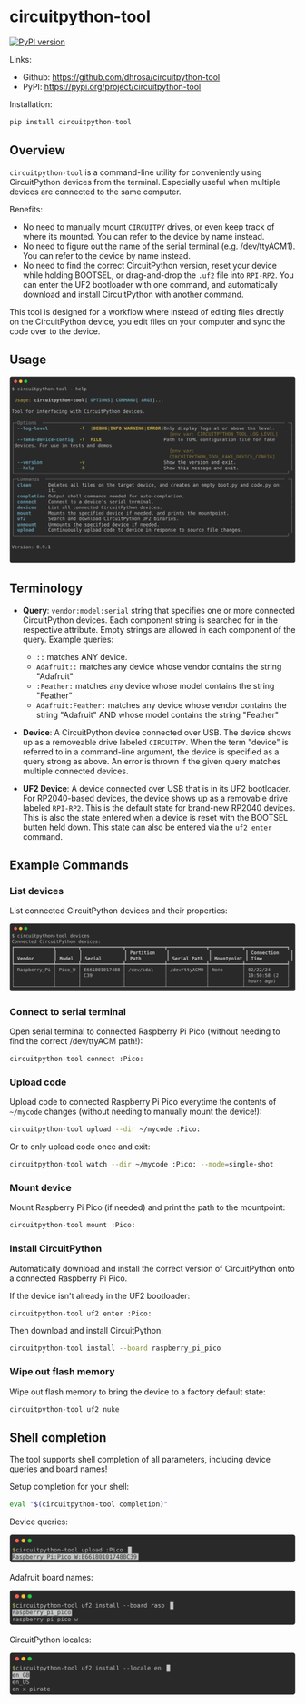 # circuitpython-tool

[![PyPI version](https://badge.fury.io/py/circuitpython-tool.svg)](https://badge.fury.io/py/circuitpython-tool)

Links:
- Github: https://github.com/dhrosa/circuitpython-tool
- PyPI: https://pypi.org/project/circuitpython-tool

Installation:

```sh
pip install circuitpython-tool
```

## Overview

`circuitpython-tool` is a command-line utility for conveniently using
CircuitPython devices from the terminal. Especially useful
when multiple devices are connected to the same computer.

Benefits:
- No need to manually mount `CIRCUITPY` drives, or even keep track of where its mounted. You can refer to the device by name instead.
- No need to figure out the name of the serial terminal (e.g. /dev/ttyACM1). You can refer to the device by name instead.
- No need to find the correct CircuitPython version, reset your device while holding BOOTSEL, or drag-and-drop the `.uf2` file into `RPI-RP2`. You can enter the UF2 bootloader with one command, and automatically download and install CircuitPython with another command.

This tool is designed for a workflow where instead of editing files directly on
the CircuitPython device, you edit files on your computer and sync the code over
to the device.

## Usage

![`circuitpython-tool --help`](images/usage.svg)

## Terminology

- **Query**: `vendor:model:serial` string that specifies one or more connected CircuitPython devices. Each component string is searched for in the respective attribute. Empty strings are allowed in each component of the query. Example queries:
  - `::` matches ANY device.
  - `Adafruit::` matches any device whose vendor contains the string "Adafruit"
  - `:Feather:` matches any device whose model contains the string "Feather"
  - `Adafruit:Feather:` matches any device whose vendor contains the string "Adafruit" AND whose model contains the string "Feather"
  
- **Device**: A CircuitPython device connected over USB. The device shows up as
  a removeable drive labeled `CIRCUITPY`. When the term "device" is referred to
  in a command-line argument, the device is specified as a query strong as
  above. An error is thrown if the given query matches multiple connected
  devices.
  
- **UF2 Device**: A device connected over USB that is in its UF2 bootloader. For
  RP2040-based devices, the device shows up as a removable drive labeled
  `RPI-RP2`. This is the default state for brand-new RP2040 devices. This is
  also the state entered when a device is reset with the BOOTSEL butten held
  down. This state can also be entered via the `uf2 enter` command.

## Example Commands

### List devices
List connected CircuitPython devices and their properties:

![`circuitpython-tool devices`](images/devices.svg)


### Connect to serial terminal

Open serial terminal to connected Raspberry Pi Pico (without needing to find the correct /dev/ttyACM path!):

```sh
circuitpython-tool connect :Pico:
```

### Upload code

Upload code to connected Raspberry Pi Pico everytime the contents of `~/mycode` changes (without needing to manually mount the device!):

```sh
circuitpython-tool upload --dir ~/mycode :Pico:
```

Or to only upload code once and exit:

```sh
circuitpython-tool watch --dir ~/mycode :Pico: --mode=single-shot
```

### Mount device
Mount Raspberry Pi Pico (if needed) and print the path to the mountpoint:
```sh
circuitpython-tool mount :Pico:
```

### Install CircuitPython

Automatically download and install the correct version of CircuitPython onto a connected Raspberry Pi Pico.

If the device isn't already in the UF2 bootloader:

```sh
circuitpython-tool uf2 enter :Pico:
```

Then download and install CircuitPython:
```sh
circuitpython-tool install --board raspberry_pi_pico
```

### Wipe out flash memory

Wipe out flash memory to bring the device to a factory default state:
```sh
circuitpython-tool uf2 nuke
```

## Shell completion

The tool supports shell completion of all parameters, including device queries and board names!

Setup completion for your shell:

```sh
eval "$(circuitpython-tool completion)"
```

Device queries:
<!-- RICH-CODEX hide_command: true -->
![`python3 -m circuitpython_tool.tools.shell_completer 'upload :Pico'`](images/completion_upload.svg)

Adafruit board names:
<!-- RICH-CODEX hide_command: true -->
![`python3 -m circuitpython_tool.tools.shell_completer 'uf2 install --board rasp'`](images/completion_uf2_install.svg)

CircuitPython locales:
<!-- RICH-CODEX hide_command: true -->
![`python3 -m circuitpython_tool.tools.shell_completer 'uf2 install --locale en'`](images/completion_uf2_locales.svg)
